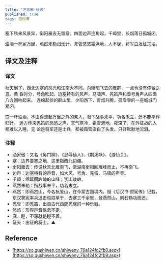 ```yaml
---
title: "渔家傲·秋思"
published: true
tags: 范仲淹
---
```


塞下秋来风景异，衡阳雁去无留意。四面边声连角起，千嶂里，长烟落日孤城闭。

浊酒一杯家万里，燕然未勒归无计。羌管悠悠霜满地，人不寐，将军白发征夫泪。

## 译文及注释

### 译文

秋天到了，西北边塞的风光和江南大不同。向衡阳飞去的雁群，一点也没有停留之意。黄
昏时分，号角吹起，边塞特有的风声、马啸声、羌笛声和着号角声从四面八方回响起来。
连绵起伏的群山里，夕阳西下，青烟升腾，孤零零的一座城城门紧闭。

饮一杯浊酒，不由得想起万里之外的亲人，眼下战事未平，功名未立，还不能早作归计。
远方传来羌笛的悠悠之声，天气寒冷，霜雪满地。夜深了，在外征战的人都难以入睡，无
论是将军还是士兵，都被霜雪染白了头发，只好默默地流泪。

### 注释

- 渔家傲：又名《吴门柳》、《忍辱仙人》、《荆溪咏》、《游仙关》。
- 塞：边界要塞之地，这里指西北边疆。
- 衡阳雁去：传说秋天北雁南飞，至湖南衡阳回雁峰而止，不再南飞。
- 边声：边塞特有的声音，如大风、号角、羌笛、马啸的声音。
- 千嶂：绵延而峻峭的山峰；崇山峻岭。
- 燕然未勒：指战事未平，功名未立。
- 燕然：即燕然山，今名杭爱山，在今蒙古国境内。据《后汉书·窦宪传》记载，东汉窦宪率兵追击匈奴单于，去塞三千余里，登燕然山，刻石勒功而还。
- 羌管：即羌笛，出自古代西部羌族的一种乐器。
- 悠悠：形容声音飘忽不定。
- 寐：睡，不寐就是睡不着。
- 征夫：出征的将士。▲

## Reference

- [https://so.gushiwen.cn/shiwenv_76a124fc2fb8.aspx](https://so.gushiwen.cn/shiwenv_76a124fc2fb8.aspx)